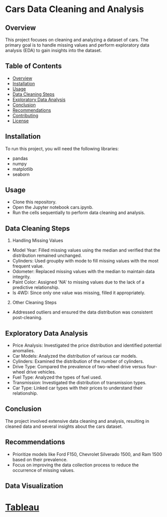 
# Cars Data Cleaning and Analysis

## Overview

This project focuses on cleaning and analyzing a dataset of cars. The primary goal is to handle missing values and perform exploratory data analysis (EDA) to gain insights into the dataset.

## Table of Contents

- [Overview](#overview)
- [Installation](#installation)
- [Usage](#usage)
- [Data Cleaning Steps](#data-cleaning-steps)
- [Exploratory Data Analysis](#exploratory-data-analysis)
- [Conclusion](#conclusion)
- [Recommendations](#recommendations)
- [Contributing](#contributing)
- [License](#license)

## Installation

To run this project, you will need the following libraries:
- pandas
- numpy
- matplotlib
- seaborn

## Usage
- Clone this repository.
- Open the Jupyter notebook cars.ipynb.
- Run the cells sequentially to perform data cleaning and analysis.

## Data Cleaning Steps
1. Handling Missing Values
- Model Year: Filled missing values using the median and verified that the distribution remained unchanged.
- Cylinders: Used groupby with mode to fill missing values with the most frequent value.
- Odometer: Replaced missing values with the median to maintain data integrity.
- Paint Color: Assigned 'NA' to missing values due to the lack of a predictive relationship.
- Is 4WD: Since only one value was missing, filled it appropriately.

2. Other Cleaning Steps
- Addressed outliers and ensured the data distribution was consistent post-cleaning.

## Exploratory Data Analysis
- Price Analysis: Investigated the price distribution and identified potential anomalies.
- Car Models: Analyzed the distribution of various car models.
- Cylinders: Examined the distribution of the number of cylinders.
- Drive Type: Compared the prevalence of two-wheel drive versus four-wheel drive vehicles.
- Fuel Type: Analyzed the types of fuel used.
- Transmission: Investigated the distribution of transmission types.
- Car Type: Linked car types with their prices to understand their relationship.

## Conclusion
The project involved extensive data cleaning and analysis, resulting in cleaned data and several insights about the cars dataset.

## Recommendations
- Prioritize models like Ford F150, Chevrolet Silverado 1500, and Ram 1500 based on their prevalence.
- Focus on improving the data collection process to reduce the occurrence of missing values.

## Data Visualization
# [Tableau](https://public.tableau.com/app/profile/husein.aljohary8537/viz/carsproject_17166522993620/Dashboard1)
